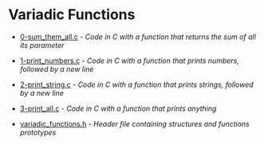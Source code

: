 # Variadic Functions

- [0-sum_them_all.c](https://github.com/KristiSeraj/holbertonschool-low_level_programming/blob/main/0x10-variadic_functions/0-sum_them_all.c) -
*Code in C with a function that returns the sum of all its parameter*

- [1-print_numbers.c](https://github.com/KristiSeraj/holbertonschool-low_level_programming/blob/main/0x10-variadic_functions/1-print_numbers.c) -
*Code in C with a function that prints numbers, followed by a new line*

- [2-print_string.c](https://github.com/KristiSeraj/holbertonschool-low_level_programming/blob/main/0x10-variadic_functions/2-print_strings.c) -
*Code in C with a function that prints strings, followed by a new line*

- [3-print_all.c](https://github.com/KristiSeraj/holbertonschool-low_level_programming/blob/main/0x10-variadic_functions/3-print_all.c) -
*Code in C with a function that prints anything*

- [variadic_functions.h](https://github.com/KristiSeraj/holbertonschool-low_level_programming/blob/main/0x10-variadic_functions/variadic_functions.h) -
*Header file containing structures and functions prototypes*
